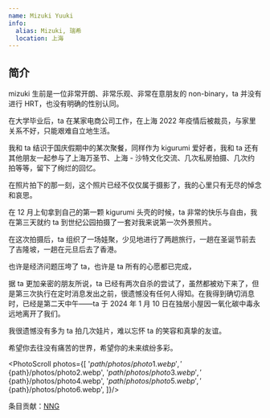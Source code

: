 ```yaml
---
name: Mizuki Yuuki
info:
  alias: Mizuki, 瑞希
  location: 上海
---
```


## 简介

mizuki 生前是一位非常开朗、非常乐观、非常在意朋友的 non-binary，ta 并没有进行 HRT，也没有明确的性别认同。

在大学毕业后，ta 在某家电商公司工作，在上海 2022 年疫情后被裁员，与家里关系不好，只能艰难自立地生活。

我和 ta 结识于国庆假期中的某次聚餐，同样作为 kigurumi 爱好者，我和 ta 还有其他朋友一起参与了上海万圣节、上海 - 沙特文化交流、几次私房拍摄、几次约拍等等，留下了绚烂的回忆。

在照片拍下的那一刻，这个照片已经不仅仅属于摄影了，我的心里只有无尽的悼念和哀思。

在 12 月上旬拿到自己的第一颗 kigurumi 头壳的时候，ta 非常的快乐与自由，我在第三天就约 ta 到世纪公园拍摄了一套对我来说第一次外景照片。

在这次拍摄后，ta 组织了一场娃聚，少见地进行了两趟旅行，一趟在圣诞节前去了吉隆坡，一趟在元旦后去了香港。

也许是经济问题压垮了 ta，也许是 ta 所有的心愿都已完成，

据 ta 更加亲密的朋友所说，ta 已经有两次自杀的尝试了，虽然都被劝下来了，但是第三次执行在定时消息发出之前，很遗憾没有任何人得知。在我得到确切消息时，已经是第二天中午——ta 于 2024 年 1 月 10 日在独居小屋因一氧化碳中毒永远地离开了我们。

我很遗憾没有多为 ta 拍几次娃片，难以忘怀 ta 的笑容和真挚的友谊。

希望你去往没有痛苦的世界，希望你的未来缤纷多彩。

<PhotoScroll photos={[ '${path}/photos/photo1.webp', '${path}/photos/photo2.webp', '${path}/photos/photo3.webp', '${path}/photos/photo4.webp', '${path}/photos/photo5.webp', '${path}/photos/photo6.webp', ]}/>

条目贡献：[NNG](https://twitter.com/NNGnoMKT)
